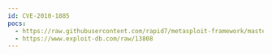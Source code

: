 ```yaml
---
id: CVE-2010-1885
pocs:
  - https://raw.githubusercontent.com/rapid7/metasploit-framework/master/modules/exploits/windows/browser/ms10_042_helpctr_xss_cmd_exec.rb
  - https://www.exploit-db.com/raw/13808
---
```


